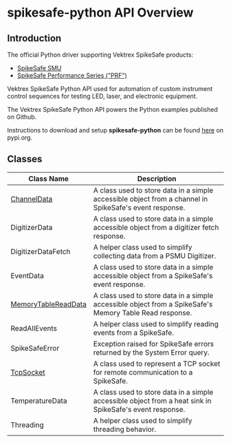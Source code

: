 # spikesafe-python API Overview

## Introduction

The official Python driver supporting Vektrex SpikeSafe products:
- [SpikeSafe SMU](https://www.vektrex.com/products/spikesafe-source-measure-unit/)
- [SpikeSafe Performance Series ("PRF")](https://www.vektrex.com/products/spikesafe-performance-series-precision-pulsed-current-sources/)

Vektrex SpikeSafe Python API used for automation of custom instrument control sequences for testing LED, laser, and electronic equipment.

The Vektrex SpikeSafe Python API powers the Python examples published on Github.

Instructions to download and setup **spikesafe-python** can be found [here](https://pypi.org/project/spikesafe-python/) on pypi.org.

## Classes

| Class Name | Description |
| - | - |
| [ChannelData](/spikesafe_python_lib_docs/ChannelData/README.md) | A class used to store data in a simple accessible object from a channel in SpikeSafe's event response. | 
| DigitizerData | A class used to store data in a simple accessible object from a digitizer fetch response. |
| DigitizerDataFetch | A helper class used to simplify collecting data from a PSMU Digitizer. |
| EventData | A class used to store data in a simple accessible object from a SpikeSafe's event response. |
| [MemoryTableReadData](/spikesafe_python_lib_docs/MemoryTableReadData/README.md) | A class used to store data in a simple accessible object from a SpikeSafe's Memory Table Read response. |
| ReadAllEvents | A helper class used to simplify reading events from a SpikeSafe. |
| SpikeSafeError | Exception raised for SpikeSafe errors returned by the System Error query. |
| [TcpSocket](/spikesafe_python_lib_docs/TcpSocket/README.md) | A class used to represent a TCP socket for remote communication to a SpikeSafe. |
| TemperatureData | A class used to store data in a simple accessible object from a heat sink in SpikeSafe's event response. |
| Threading | A helper class used to simplify threading behavior. |